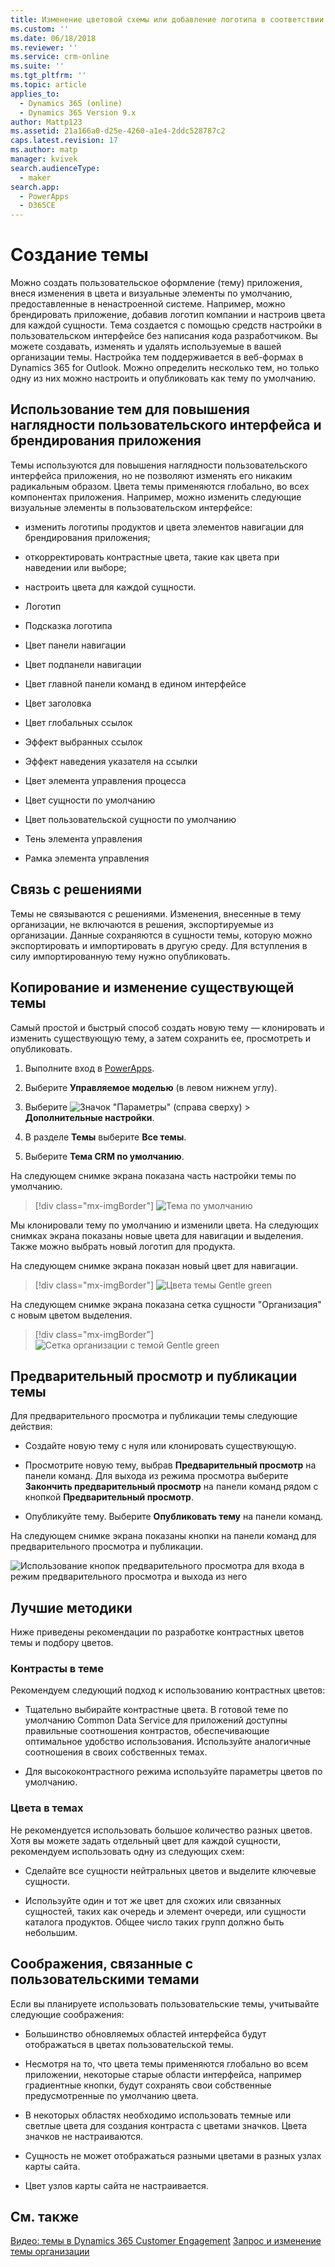 ```yaml
---
title: Изменение цветовой схемы или добавление логотипа в соответствии с брендом организации | MicrosoftDocs
ms.custom: ''
ms.date: 06/18/2018
ms.reviewer: ''
ms.service: crm-online
ms.suite: ''
ms.tgt_pltfrm: ''
ms.topic: article
applies_to:
  - Dynamics 365 (online)
  - Dynamics 365 Version 9.x
author: Mattp123
ms.assetid: 21a166a0-d25e-4260-a1e4-2ddc528787c2
caps.latest.revision: 17
ms.author: matp
manager: kvivek
search.audienceType:
  - maker
search.app:
  - PowerApps
  - D365CE
---
```

# <a name="create-a-theme"></a>Создание темы

Можно создать пользовательское оформление (тему) приложения, внеся изменения в цвета и визуальные элементы по умолчанию, предоставленные в ненастроенной системе. Например, можно брендировать приложение, добавив логотип компании и настроив цвета для каждой сущности. Тема создается с помощью средств настройки в пользовательском интерфейсе без написания кода разработчиком. Вы можете создавать, изменять и удалять используемые в вашей организации темы. Настройка тем поддерживается в веб-формах в Dynamics 365 for Outlook. Можно определить несколько тем, но только одну из них можно настроить и опубликовать как тему по умолчанию.  
  
<a name="UseThemes"></a>   
## <a name="use-themes-to-enhance-the-user-interface-and-create-your-product-branding"></a>Использование тем для повышения наглядности пользовательского интерфейса и брендирования приложения  
 Темы используются для повышения наглядности пользовательского интерфейса приложения, но не позволяют изменять его никаким радикальным образом. Цвета темы применяются глобально, во всех компонентах приложения. Например, можно изменить следующие визуальные элементы в пользовательском интерфейсе:  
  
-   изменить логотипы продуктов и цвета элементов навигации для брендирования приложения;  
  
-   откорректировать контрастные цвета, такие как цвета при наведении или выборе;  
  
-   настроить цвета для каждой сущности.  
    
-   Логотип  
  
-   Подсказка логотипа  
  
-   Цвет панели навигации  
  
-   Цвет подпанели навигации

-   Цвет главной панели команд в едином интерфейсе
  
-   Цвет заголовка  
  
-   Цвет глобальных ссылок  
  
-   Эффект выбранных ссылок  
  
-   Эффект наведения указателя на ссылки  
  
-   Цвет элемента управления процесса  
  
-   Цвет сущности по умолчанию  
  
-   Цвет пользовательской сущности по умолчанию  
  
-   Тень элемента управления  
  
-   Рамка элемента управления  
  
<a name="Solution"></a>   
## <a name="solution-awareness"></a>Связь с решениями  
 Темы не связываются с решениями. Изменения, внесенные в тему организации, не включаются в решения, экспортируемые из организации. Данные сохраняются в сущности темы, которую можно экспортировать и импортировать в другую среду. Для вступления в силу импортированную тему нужно опубликовать.  
  
<a name="CloneAlter"></a>   
## <a name="copy-and-alter-the-existing-theme"></a>Копирование и изменение существующей темы  
 Самый простой и быстрый способ создать новую тему — клонировать и изменить существующую тему, а затем сохранить ее, просмотреть и опубликовать. 
 
1.  Выполните вход в [PowerApps](https://web.powerapps.com/?utm_source=padocs&utm_medium=linkinadoc&utm_campaign=referralsfromdoc).

2.  Выберите **Управляемое моделью** (в левом нижнем углу). 

3.  Выберите ![Значок "Параметры"](../model-driven-apps/media/powerapps-gear.png) (справа сверху) > **Дополнительные настройки**. 

4. В разделе **Темы** выберите **Все темы**. 

5. Выберите **Тема CRM по умолчанию**. 

На следующем снимке экрана показана часть настройки темы по умолчанию.  

> [!div class="mx-imgBorder"] 
> ![Тема по умолчанию](media/default-theme.png) 
  
 Мы клонировали тему по умолчанию и изменили цвета. На следующих снимках экрана показаны новые цвета для навигации и выделения. Также можно выбрать новый логотип для продукта.  
  
 На следующем снимке экрана показан новый цвет для навигации.  
 
 > [!div class="mx-imgBorder"] 
 > ![Цвета темы Gentle green](media/theme-gentle-green.png "Цвета темы Gentle green")  
  
 На следующем снимке экрана показана сетка сущности "Организация" с новым цветом выделения.  
 
 > [!div class="mx-imgBorder"] 
 > ![Сетка организации с темой Gentle green](media/themes-gentle-green-account-grid.png "Сетка организации с темой Gentle green")  
  
<a name="Publish"></a>   
## <a name="preview-and-publish-a-theme"></a>Предварительный просмотр и публикации темы  
 Для предварительного просмотра и публикации темы следующие действия:  
  
-   Создайте новую тему с нуля или клонировать существующую.  
  
-   Просмотрите новую тему, выбрав **Предварительный просмотр** на панели команд. Для выхода из режима просмотра выберите **Закончить предварительный просмотр** на панели команд рядом с кнопкой **Предварительный просмотр**.  
  
-   Опубликуйте тему. Выберите **Опубликовать тему** на панели команд.  
  
 На следующем снимке экрана показаны кнопки на панели команд для предварительного просмотра и публикации.  
  
 ![Использование кнопок предварительного просмотра для входа в режим предварительного просмотра и выхода из него](media/themes-preview-buttons.PNG "Использование кнопок предварительного просмотра для входа в режим предварительного просмотра и выхода из него")  
  
<a name="BestPracticies"></a>   
## <a name="best-practices"></a>Лучшие методики  
 Ниже приведены рекомендации по разработке контрастных цветов темы и подбору цветов.  
  
### <a name="theme-contrast"></a>Контрасты в теме  
 Рекомендуем следующий подход к использованию контрастных цветов:  
  
-   Тщательно выбирайте контрастные цвета. В готовой теме по умолчанию Common Data Service для приложений доступны правильные соотношения контрастов, обеспечивающие оптимальное удобство использования. Используйте аналогичные соотношения в своих собственных темах.  
  
-   Для высококонтрастного режима используйте параметры цветов по умолчанию.  
  
### <a name="theme-colors"></a>Цвета в темах  
 Не рекомендуется использовать большое количество разных цветов. Хотя вы можете задать отдельный цвет для каждой сущности, рекомендуем использовать одну из следующих схем:  
  
-   Сделайте все сущности нейтральных цветов и выделите ключевые сущности.  
  
-   Используйте один и тот же цвет для схожих или связанных сущностей, таких как очередь и элемент очереди, или сущности каталога продуктов. Общее число таких групп должно быть небольшим.  
  
<a name="Considerations"></a>   
## <a name="custom-theme-considerations"></a>Соображения, связанные с пользовательскими темами  
 Если вы планируете использовать пользовательские темы, учитывайте следующие соображения:  
  
-   Большинство обновляемых областей интерфейса будут отображаться в цветах пользовательской темы.  
  
-   Несмотря на то, что цвета темы применяются глобально во всем приложении, некоторые старые области интерфейса, например градиентные кнопки, будут сохранять свои собственные предусмотренные по умолчанию цвета.  
  
-   В некоторых областях необходимо использовать темные или светлые цвета для создания контраста с цветами значков. Цвета значков не настраиваются.  
  
-   Сущность не может отображаться разными цветами в разных узлах карты сайта.  
  
-   Цвет узлов карты сайта не настраивается.  
  
## <a name="see-also"></a>См. также  
         
 [Видео: темы в Dynamics 365 Customer Engagement](http://go.microsoft.com/fwlink/p/?LinkId=529568) [Запрос и изменение темы организации](https://docs.microsoft.com/dynamics365/customer-engagement/developer/customize-dev/query-and-edit-an-organization-theme)

